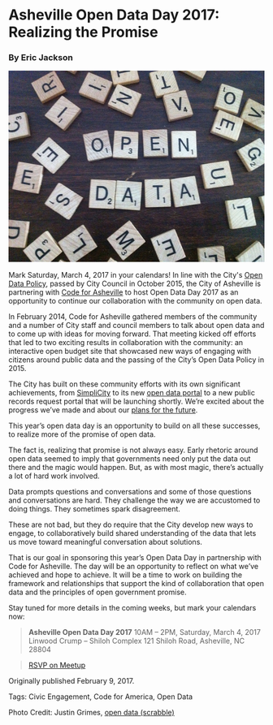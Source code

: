 # Asheville Open Data Day 2017: Realizing the Promise
### By Eric Jackson

![open data (scrabble). Photo by Justin Grimes](../assets/8016189356eaa656e9b6z.jpg "open data (scrabble)")

Mark Saturday, March 4, 2017 in your calendars! In line with the City's [Open Data Policy](http://coablog.ashevillenc.gov/wp-content/uploads/2016/02/Resolution-No.-15-189.pdf), passed by City Council in October 2015, the City of Asheville is partnering with [Code for Asheville](http://www.codeforasheville.org/) to host Open Data Day 2017 as an opportunity to continue our collaboration with the community on open data.

In February 2014, Code for Asheville gathered members of the community and a number of City staff and council members to talk about open data and to come up with ideas for moving forward. That meeting kicked off efforts that led to two exciting results in collaboration with the community: an interactive open budget site that showcased new ways of engaging with citizens around public data and the passing of the City’s Open Data Policy in 2015.

The City has built on these community efforts with its own significant achievements, from [SimpliCity](http://simplicity.ashevillenc.gov/#/search) to its new [open data portal](http://data.ashevillenc.gov/) to a new public records request portal that will be launching shortly. We’re excited about the progress we’ve made and about our [plans for the future](https://github.com/cityofasheville/open-data-portal-technical-plan-2016).

This year’s open data day is an opportunity to build on all these successes, to realize more of the promise of open data.

The fact is, realizing that promise is not always easy. Early rhetoric around open data seemed to imply that governments need only put the data out there and the magic would happen. But, as with most magic, there’s actually a lot of hard work involved.

Data prompts questions and conversations and some of those questions and conversations are hard. They challenge the way we are accustomed to doing things. They sometimes spark disagreement.

These are not bad, but they do require that the City develop new ways to engage, to collaboratively build shared understanding of the data that lets us move toward meaningful conversation about solutions.

That is our goal in sponsoring this year’s Open Data Day in partnership with Code for Asheville. The day will be an opportunity to reflect on what we’ve achieved and hope to achieve. It will be a time to work on building the framework and relationships that support the kind of collaboration that open data and the principles of open government promise.

Stay tuned for more details in the coming weeks, but mark your calendars now:

> __Asheville Open Data Day 2017__
> 10AM – 2PM, Saturday, March 4, 2017
> Linwood Crump – Shiloh Complex
> 121 Shiloh Road, Asheville, NC 28804

> [RSVP on Meetup](https://www.meetup.com/Code-for-Asheville/events/237456574/)

Originally published February 9, 2017.

Tags: Civic Engagement, Code for America, Open Data

Photo Credit: Justin Grimes, [open data (scrabble)](https://www.flickr.com/photos/notbrucelee/8016189356/in/photostream/)


